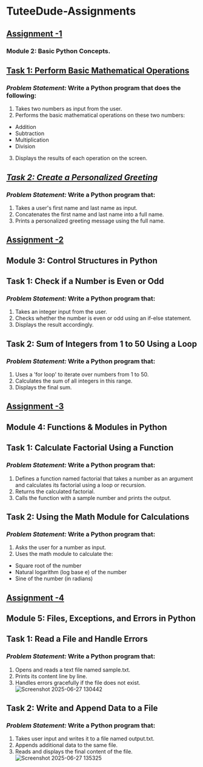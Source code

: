 # TuteeDude-Assignments
## <u>Assignment -1</u>
### Module 2: Basic Python Concepts.

## <u>Task 1: Perform Basic Mathematical Operations</u>
### <i>Problem Statement:</i> Write a Python program that does the following:
1.  Takes two numbers as input from the user.
2.  Performs the basic mathematical operations on these two numbers:
- Addition
- Subtraction
- Multiplication
- Division
3.  Displays the results of each operation on the screen.

## <u><i>Task 2: Create a Personalized Greeting</i></u>
### <i>Problem Statement:</i> Write a Python program that:
1.  Takes a user's first name and last name as input.
2.  Concatenates the first name and last name into a full name.
3.  Prints a personalized greeting message using the full name.
   
## <u>Assignment -2</u>
## Module 3: Control Structures in Python

## Task 1: Check if a Number is Even or Odd
### <i>Problem Statement:</i>  Write a Python program that:
1. 	Takes an integer input from the user.
2. 	Checks whether the number is even or odd using an if-else statement.
3. 	Displays the result accordingly.
   
## Task 2: Sum of Integers from 1 to 50 Using a Loop
### <i>Problem Statement:</i> Write a Python program that:
1.   Uses a 'for loop' to iterate over numbers from 1 to 50.
2.   Calculates the sum of all integers in this range.
3.   Displays the final sum.

## <u>Assignment -3</u>
## Module 4: Functions & Modules in Python 

## Task 1: Calculate Factorial Using a Function 
### <i> Problem Statement:</i> Write a Python program that:
1.   Defines a function named factorial that takes a number as an argument and calculates its factorial using a loop or recursion.
2.   Returns the calculated factorial.
3.   Calls the function with a sample number and prints the output.

## Task 2: Using the Math Module for Calculations
### <i>Problem Statement:</i> Write a Python program that:
1.   Asks the user for a number as input.
2.   Uses the math module to calculate the:
- Square root of the number
- Natural logarithm (log base e) of the number
- Sine of the number (in radians)

## <u>Assignment -4</u>
## Module 5: Files, Exceptions, and Errors in Python

## Task 1: Read a File and Handle Errors 
### <i>Problem Statement:</i>  Write a Python program that:
1.   Opens and reads a text file named sample.txt.
2.   Prints its content line by line.
3.   Handles errors gracefully if the file does not exist.
![Screenshot 2025-06-27 130442](https://github.com/user-attachments/assets/8a084a0f-4df8-4aff-98ef-56de37ad41e9)

## Task 2: Write and Append Data to a File
 
### <i>Problem Statement:</i> Write a Python program that:
1.   Takes user input and writes it to a file named output.txt.
2.   Appends additional data to the same file.
3.   Reads and displays the final content of the file.
![Screenshot 2025-06-27 135325](https://github.com/user-attachments/assets/58a6c2e0-3dc3-4d60-a787-5bbb9a098801)




